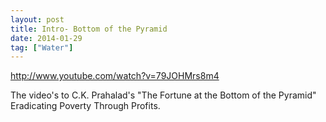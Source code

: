 ```yaml
---
layout: post
title: Intro- Bottom of the Pyramid
date: 2014-01-29
tag: ["Water"]
---
```


http://www.youtube.com/watch?v=79JOHMrs8m4  

The video's to C.K. Prahalad's "The Fortune at the Bottom of the Pyramid" Eradicating Poverty Through Profits.